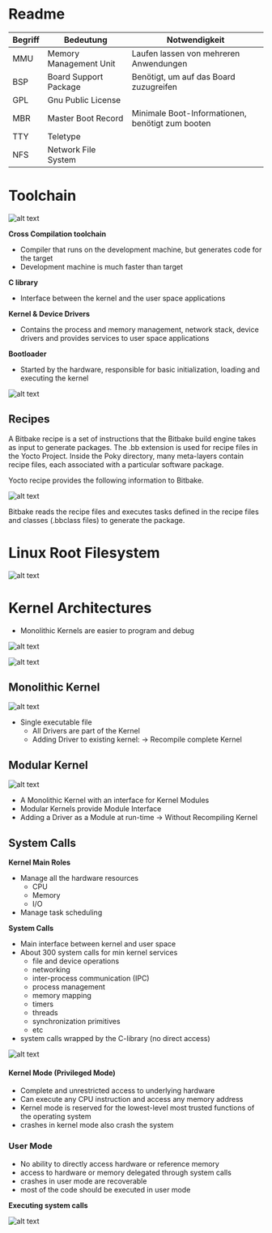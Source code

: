 # Readme

| Begriff | Bedeutung | Notwendigkeit |
|---------|-----------|---------------|
| MMU | Memory Management Unit | Laufen lassen von mehreren Anwendungen |
| BSP | Board Support Package | Benötigt, um auf das Board zuzugreifen |
| GPL | Gnu Public License |
| MBR | Master Boot Record | Minimale Boot-Informationen, benötigt zum booten |
| TTY | Teletype | |
| NFS | Network File System |

# Toolchain

![alt text](media/image-2.png)

**Cross Compilation toolchain**

- Compiler that runs on the development machine, but generates code for the target
- Development machine is much faster than target

**C library**

- Interface between the kernel and the user space applications

**Kernel & Device Drivers**

- Contains the process and memory management, network stack, device drivers and provides services to user space applications

**Bootloader**

- Started by the hardware, responsible for basic initialization, loading and executing the kernel


![alt text](media/image-3.png)

## Recipes

A Bitbake recipe is a set of instructions that the Bitbake build engine takes as input to generate packages. The .bb extension is used for recipe files in the Yocto Project. Inside the Poky directory, many meta-layers contain recipe files, each associated with a particular software package.

Yocto recipe provides the following information to Bitbake.

![alt text](media/recipe-image.jpg)

Bitbake reads the recipe files and executes tasks defined in the recipe files and classes (.bbclass files) to generate the package.

# Linux Root Filesystem

![alt text](media/linux%20file%20sys%20struct.png)

# Kernel Architectures

- Monolithic Kernels are easier to program and debug

![alt text](media/image-6.png)

![alt text](media/linux%20arch.png)

## Monolithic Kernel

![alt text](media/image-7.png)

- Single executable file
	- All Drivers are part of the Kernel
	- Adding Driver to existing kernel:
-> Recompile complete Kernel

## Modular Kernel

![alt text](media/image-8.png)

- A Monolithic Kernel with an interface for Kernel Modules
- Modular Kernels provide Module Interface
- Adding a Driver as a Module at run-time
-> Without Recompiling Kernel

## System Calls

**Kernel Main Roles**
- Manage all the hardware resources
	- CPU
	- Memory
	- I/O
- Manage task scheduling

**System Calls**
- Main interface between kernel and user space
- About 300 system calls for min kernel services
	- file and device operations
	- networking
	- inter-process communication (IPC)
	- process management
	- memory mapping
	- timers
	- threads
	- synchronization primitives
	- etc
- system calls wrapped by the C-library (no direct access)

![alt text](media/image-9.png)

#### Kernel Mode (Privileged Mode)

- Complete and unrestricted access to underlying hardware
- Can execute any CPU instruction and access any memory address
- Kernel mode is reserved for the lowest-level most trusted functions of the operating system
- crashes in kernel mode also crash the system


### User Mode
- No ability to directly access hardware or reference memory
- access to hardware or memory delegated through system calls
- crashes in user mode are recoverable
- most of the code should be executed in user mode

**Executing system calls**

![alt text](media/image-10.png)
